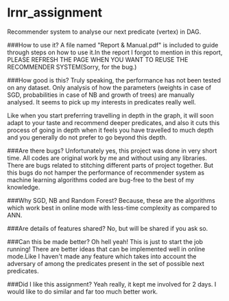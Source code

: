 # lrnr_assignment
Recommender system to analyse our next predicate (vertex) in DAG.

###How to use it?
A file named "Report & Manual.pdf" is included to guide through steps on how to use it.In the report I forgot to mention in this report, PLEASE REFRESH THE PAGE WHEN YOU WANT TO REUSE THE RECOMMENDER SYSTEM(Sorry, for the bug.)

###How good is this?
Truly speaking, the performance has not been tested on any dataset. Only analysis of how the parameters (weights in case of SGD, probabilities in case of NB and growth of trees) are manually analysed. It seems to pick up my interests in predicates really well.

Like when you start preferring travelling in depth in the graph, it will soon adapt to your taste and recommend deeper predicates, and also it cuts this process of going in depth when it feels you have travelled to much depth and you generally do not prefer to go beyond this depth.

###Are there bugs?
Unfortunately yes, this project was done in very short time. All codes are original work by me and without using any libraries. There are bugs related to stitching different parts of project together. But this bugs do not hamper the performance of recommender system as machine learning algorithms coded are bug-free to the best of my knowledge.

###Why SGD, NB and Random Forest?
Because, these are the algorithms which work best in online mode with less-time complexity as compared to ANN.

###Are details of features shared?
No, but will be shared if you ask so.

###Can this be made better?
Oh hell yeah! This is just to start the job running! There are better ideas that can be implemented well in online mode.Like I haven't made any feature which takes into account the adversary of among the predicates present in the set of possible next predicates.

###Did I like this assignment?
Yeah really, it kept me involved for 2 days. I would like to do similar and far too much better work. 
